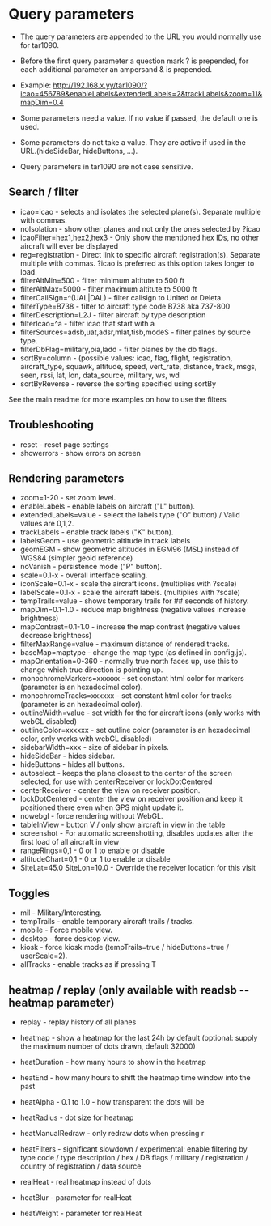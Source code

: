 # Query parameters

- The query parameters are appended to the URL you would normally use for tar1090.
- Before the first query parameter a question mark ? is prepended, for each additional parameter an ampersand & is prepended.
- Example: http://192.168.x.yy/tar1090/?icao=456789&enableLabels&extendedLabels=2&trackLabels&zoom=11&mapDim=0.4

- Some parameters need a value. If no value if passed, the default one is used.
- Some parameters do not take a value. They are active if used in the URL.(hideSideBar, hideButtons, ...).
- Query parameters in tar1090 are not case sensitive.

## Search / filter

- icao=icao - selects and isolates the selected plane(s). Separate multiple with commas.
- noIsolation - show other planes and not only the ones selected by ?icao
- icaoFilter=hex1,hex2,hex3 - Only show the mentioned hex IDs, no other aircraft will ever be displayed
- reg=registration - Direct link to specific aircraft registration(s). Separate multiple with commas. ?icao is preferred as this option takes longer to load.
- filterAltMin=500 - filter minimum altitute to 500 ft
- filterAltMax=5000 - filter maximum altitute to 5000 ft
- filterCallSign=^(UAL|DAL) - filter callsign to United or Deleta
- filterType=B738 - filter to aircraft type code B738 aka 737-800
- filterDescription=L2J - filter aircraft by type description
- filterIcao=^a - filter icao that start with a
- filterSources=adsb,uat,adsr,mlat,tisb,modeS - filter palnes by source type.
- filterDbFlag=military,pia,ladd - filter planes by the db flags.
- sortBy=column - (possible values: icao, flag, flight, registration, aircraft_type, squawk, altitude, speed, vert_rate, distance, track, msgs, seen, rssi, lat, lon, data_source, military, ws, wd
- sortByReverse - reverse the sorting specified using sortBy

See the main readme for more examples on how to use the filters

## Troubleshooting

- reset - reset page settings
- showerrors - show errors on screen

## Rendering parameters

- zoom=1-20 - set zoom level.
- enableLabels - enable labels on aircraft ("L" button).
- extendedLabels=value - select the labels type ("O" button) / Valid values are 0,1,2.
- trackLabels - enable track labels ("K" button).
- labelsGeom - use geometric altitude in track labels
- geomEGM - show geometric altitudes in EGM96 (MSL) instead of WGS84 (simpler geoid reference)
- noVanish - persistence mode ("P" button).
- scale=0.1-x - overall interface scaling.
- iconScale=0.1-x - scale the aircraft icons. (multiplies with ?scale)
- labelScale=0.1-x - scale the aircraft labels. (multiplies with ?scale)
- tempTrails=value - shows temporary trails for ## seconds of history.
- mapDim=0.1-1.0 - reduce map brightness (negative values increase brightness)
- mapContrast=0.1-1.0 - increase the map contrast (negative values decrease brightness)
- filterMaxRange=value - maximum distance of rendered tracks.
- baseMap=maptype - change the map type (as defined in config.js).
- mapOrientation=0-360 - normally true north faces up, use this to change which true direction is pointing up.
- monochromeMarkers=xxxxxx - set constant html color for markers (parameter is an hexadecimal color).
- monochromeTracks=xxxxxx - set constant html color for tracks (parameter is an hexadecimal color).
- outlineWidth=value - set width for the for aircraft icons (only works with webGL disabled)
- outlineColor=xxxxxx - set outline color (parameter is an hexadecimal color, only works with webGL disabled)
- sidebarWidth=xxx - size of sidebar in pixels.
- hideSideBar - hides sidebar.
- hideButtons - hides all buttons.
- autoselect - keeps the plane closest to the center of the screen selected, for use with centerReceiver or lockDotCentered
- centerReceiver - center the view on receiver position.
- lockDotCentered - center the view on receiver position and keep it positioned there even when GPS might update it.
- nowebgl - force rendering without WebGL.
- tableInView - button V / only show aircraft in view in the table
- screenshot - For automatic screenshotting, disables updates after the first load of all aircraft in view
- rangeRings=0,1 - 0 or 1 to enable or disable
- altitudeChart=0,1 - 0 or 1 to enable or disable
- SiteLat=45.0 SiteLon=10.0 - Override the receiver location for this visit

## Toggles

- mil - Military/Interesting.
- tempTrails - enable temporary aircraft trails / tracks.
- mobile - Force mobile view.
- desktop - force desktop view.
- kiosk - force kiosk mode (tempTrails=true / hideButtons=true / userScale=2).
- allTracks - enable tracks as if pressing T

## heatmap / replay (only available with readsb --heatmap parameter)

- replay - replay history of all planes
- heatmap - show a heatmap for the last 24h by default (optional: supply the maximum number of dots drawn, default 32000)
- heatDuration - how many hours to show in the heatmap
- heatEnd - how many hours to shift the heatmap time window into the past
- heatAlpha - 0.1 to 1.0 - how transparent the dots will be
- heatRadius - dot size for heatmap
- heatManualRedraw - only redraw dots when pressing r
- heatFilters - significant slowdown / experimental: enable filtering by type code / type description / hex / DB flags / military / registration / country of registration / data source

- realHeat - real heatmap instead of dots
- heatBlur - parameter for realHeat
- heatWeight - parameter for realHeat
